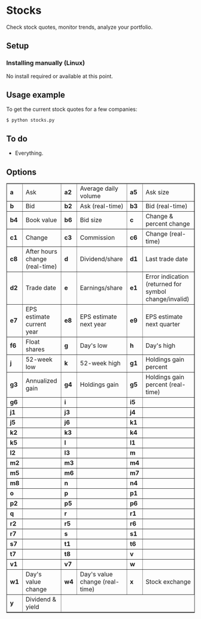 Stocks
======
Check stock quotes, monitor trends, analyze your portfolio.

Setup
-----
### Installing manually (Linux)

No install required or available at this point.

Usage example
-------------

To get the current stock quotes for a few companies:

    $ python stocks.py

To do
-----

* Everything.

Options
-------

<table border="1">
<tr>
<td><strong>a</strong></td>
<td>Ask</td>
<td><strong>a2</strong></td>
<td>Average daily volume</td>
<td><strong>a5</strong></td>
<td>Ask size</td>
</tr>
<tr>
<td><strong>b</strong></td>
<td>Bid</td>
<td><strong>b2</strong></td>
<td>Ask (real-time)</td>
<td><strong>b3</strong></td>
<td>Bid (real-time)</td>
</tr>
<tr>
<td><strong>b4</strong></td>
<td>Book value</td>
<td><strong>b6</strong></td>
<td>Bid size</td>
<td><strong>c</strong></td>
<td>Change & percent change</td>
</tr>
<tr>
<td><strong>c1</strong></td>
<td>Change</td>
<td><strong>c3</strong></td>
<td>Commission</td>
<td><strong>c6</strong></td>
<td>Change (real-time)</td>
</tr>
<tr>
<td><strong>c8</strong></td>
<td>After hours change (real-time)</td>
<td><strong>d</strong></td>
<td>Dividend/share</td>
<td><strong>d1</strong></td>
<td>Last trade date</td>
</tr>
<tr>
<td><strong>d2</strong></td>
<td>Trade date</td>
<td><strong>e</strong></td>
<td>Earnings/share</td>
<td><strong>e1</strong></td>
<td>Error indication (returned for symbol change/invalid)</td>
</tr>
<tr>
<td><strong>e7</strong></td>
<td>EPS estimate current year</td>
<td><strong>e8</strong></td>
<td>EPS estimate next year</td>
<td><strong>e9</strong></td>
<td>EPS estimate next quarter</td>
</tr>
<tr>
<td><strong>f6</strong></td>
<td>Float shares</td>
<td><strong>g</strong></td>
<td>Day's low</td>
<td><strong>h</strong></td>
<td>Day's high</td>
</tr>
<tr>
<td><strong>j</strong></td>
<td>52-week low</td>
<td><strong>k</strong></td>
<td>52-week high</td>
<td><strong>g1</strong></td>
<td>Holdings gain percent</td>
</tr>
<tr>
<td><strong>g3</strong></td>
<td>Annualized gain</td>
<td><strong>g4</strong></td>
<td>Holdings gain</td>
<td><strong>g5</strong></td>
<td>Holdings gain percent (real-time)</td>
</tr>
<tr>
<td><strong>g6</strong></td>
<td></td>
<td><strong>i</strong></td>
<td></td>
<td><strong>i5</strong></td>
<td></td>
</tr>
<tr>
<td><strong>j1</strong></td>
<td></td>
<td><strong>j3</strong></td>
<td></td>
<td><strong>j4</strong></td>
<td></td>
</tr>
<tr>
<td><strong>j5</strong></td>
<td></td>
<td><strong>j6</strong></td>
<td></td>
<td><strong>k1</strong></td>
<td></td>
</tr>
<tr>
<td><strong>k2</strong></td>
<td></td>
<td><strong>k3</strong></td>
<td></td>
<td><strong>k4</strong></td>
<td></td>
</tr>
<tr>
<td><strong>k5</strong></td>
<td></td>
<td><strong>l</strong></td>
<td></td>
<td><strong>l1</strong></td>
<td></td>
</tr>
<tr>
<td><strong>l2</strong></td>
<td></td>
<td><strong>l3</strong></td>
<td></td>
<td><strong>m</strong></td>
<td></td>
</tr>
<tr>
<td><strong>m2</strong></td>
<td></td>
<td><strong>m3</strong></td>
<td></td>
<td><strong>m4</strong></td>
<td></td>
</tr>
<tr>
<td><strong>m5</strong></td>
<td></td>
<td><strong>m6</strong></td>
<td></td>
<td><strong>m7</strong></td>
<td></td>
</tr>
<tr>
<td><strong>m8</strong></td>
<td></td>
<td><strong>n</strong></td>
<td></td>
<td><strong>n4</strong></td>
<td></td>
</tr>
<tr>
<td><strong>o</strong></td>
<td></td>
<td><strong>p</strong></td>
<td></td>
<td><strong>p1</strong></td>
<td></td>
</tr>
<tr>
<td><strong>p2</strong></td>
<td></td>
<td><strong>p5</strong></td>
<td></td>
<td><strong>p6</strong></td>
<td></td>
</tr>
<tr>
<td><strong>q</strong></td>
<td></td>
<td><strong>r</strong></td>
<td></td>
<td><strong>r1</strong></td>
<td></td>
</tr>
<tr>
<td><strong>r2</strong></td>
<td></td>
<td><strong>r5</strong></td>
<td></td>
<td><strong>r6</strong></td>
<td></td>
</tr>
<tr>
<td><strong>r7</strong></td>
<td></td>
<td><strong>s</strong></td>
<td></td>
<td><strong>s1</strong></td>
<td></td>
</tr>
<tr>
<td><strong>s7</strong></td>
<td></td>
<td><strong>t1</strong></td>
<td></td>
<td><strong>t6</strong></td>
<td></td>
</tr>
<tr>
<td><strong>t7</strong></td>
<td></td>
<td><strong>t8</strong></td>
<td></td>
<td><strong>v</strong></td>
<td></td>
</tr>
<tr>
<td><strong>v1</strong></td>
<td></td>
<td><strong>v7</strong></td>
<td></td>
<td><strong>w</strong></td>
<td></td>
</tr>
<tr>
<td><strong>w1</strong></td>
<td>Day's value change</td>
<td><strong>w4</strong></td>
<td>Day's value change (real-time)</td>
<td><strong>x</strong></td>
<td>Stock exchange</td>
</tr>
<tr>
<td><strong>y</strong></td>
<td>Dividend & yield</td>
</tr>
</table>
